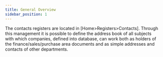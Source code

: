 ```yaml
---
title: General Overview
sidebar_position: 1
---
```


The contacts registers are located in [Home>Registers>Contacts]. Through this management it is possible to define the address book of all subjects with which companies, defined into database, can work both as holders of the finance/sales/purchase area documents and as simple addresses and contacts of other departments.






